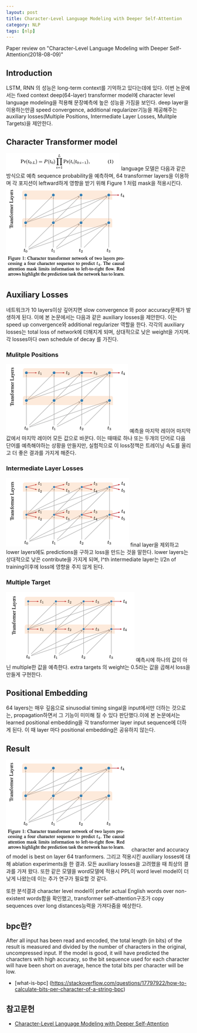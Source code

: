```yaml
---
layout: post
title: Character-Level Language Modeling with Deeper Self-Attention
category: NLP
tags: [nlp]
---
```


Paper review on "Character-Level Language Modeling with Deeper Self-Attention(2018-08-09)"

## Introduction
LSTM, RNN 의 성능은 long-term context를 기억하고 있다는데에 있다. 이번 논문에서는 fixed context deep(64-layer) transformer model에 character level language modeling을 적용해 문장예측에 높은 성능을 가짐을 보인다. deep layer을 이용하는만큼 speed convergence, additional regularizer기능을 제공해주는 auxiliary losses(Multiple Positions, Intermediate Layer Losses, Mulitple Targets)을 제안한다.  

## Character Transformer model
![image-1](/assets/images/character-level-language-modeling-with-deeper-self-attention-1.png)
language 모델은 다음과 같은 방식으로 예측 sequence probability을 예측하며, 64 transformer layers을 이용하며 각 포지션이 leftward하게 영향을 받기 위해 Figure 1 처럼 mask을 적용시킨다.
![image-2](/assets/images/character-level-language-modeling-with-deeper-self-attention-5.png)

## Auxiliary Losses
네트워크가 10 layers이상 깊어지면 slow convergence 와 poor accuracy문제가 발생하게 된다. 이에 본 논문에서는 다음과 같은 auxiliary losses을 제안한다. 이는 speed up convergence와 additional regularizer 역할을 한다.
각각의 auxiliary losses는 total loss of network에 더해지게 되며, 상대적으로 낮은 weight을 가지며. 각 losses마다 own schedule of decay 를 가진다.

### Mulitple Positions
![image-3](/assets/images/character-level-language-modeling-with-deeper-self-attention-2.png)
예측을 마지막 레이어 마지막 값에서 마지막 레이어 모든 값으로 바꾼다. 이는 때때로 하나 또는 두개의 단어로 다음 단어를 예측해야하는 상황을 만들지만, 실험적으로 이 loss정책은 트레이닝 속도를 올리고 더 좋은 결과를 가지게 해준다.

### Intermediate Layer Losses
![image-4](/assets/images/character-level-language-modeling-with-deeper-self-attention-3.png)
final layer을 제외하고 lower layers에도 predictions을 구하고 loss을 만드는 것을 말한다. lower layers는 상대적으로 낮은 contribute을 가지게 되며, l^th intermediate layer는 l/2n of training이후에 loss에 영향을 주지 않게 된다. 

### Multiple Target
![image-5](/assets/images/character-level-language-modeling-with-deeper-self-attention-4.png)
예측시에 하나의 값이 아닌 multiple한 값을 예측한다. extra targets 의 weight는 0.5라는 값을 곱해서 loss을 만들게 구현한다.

## Positional Embedding
64 layers는 매우 깊음으로 sinusodial timing singal을 input에서만 더하는 것으로는, propagation하면서 그 기능이 미미해 질 수 있다 판단했다.이에 본 논문에서는 learned positional embedding을 각 transformer layer input sequence에 더하게 된다. 이 때 layer 마다 positional embedding은 공유하지 않는다.

## Result
![image-6](/assets/images/character-level-language-modeling-with-deeper-self-attention-5.png)
character and accuracy of model is best on layer 64 tranformers. 그리고 적용시킨 auxiliary losses에 대해 ablation experiments을 한 결과. 모든 auxiliary losses을 고려했을 때 최상의 결과를 가져 왔다. 또한 같은 모델을 word모델에 적용시 PPL이 word level model이 더낮게 나왔는데 이는 추가 연구가 필요할 것 같다.

또한 분석결과 character level model이 prefer actual English words over non-existent words함을 확인했고, transformer self-attention구조가 copy sequences over long distances능력을 가져다줌을 예상한다.

## bpc란?
After all input has been read and encoded, the total length (in bits) of the result is measured and divided by the number of characters in the original, uncompressed input. If the model is good, it will have predicted the characters with high accuracy, so the bit sequence used for each character will have been short on average, hence the total bits per character will be low.

* [what-is-bpc] (https://stackoverflow.com/questions/17797922/how-to-calculate-bits-per-character-of-a-string-bpc)

## 참고문헌
* [Character-Level Language Modeling with Deeper Self-Attention](https://arxiv.org/abs/1803.02155)